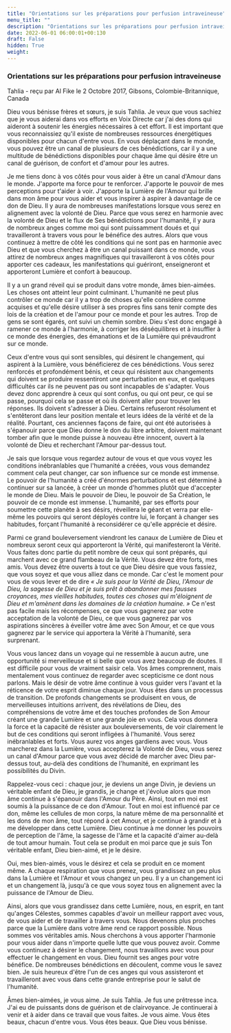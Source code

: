 ```yaml
---
title: "Orientations sur les préparations pour perfusion intraveineuse"
menu_title: ""
description: "Orientations sur les préparations pour perfusion intraveineuse"
date: 2022-06-01 06:00:01+00:130
draft: False
hidden: True
weight:
---
```

### Orientations sur les préparations pour perfusion intraveineuse

Tahlia - reçu par Al Fike le 2 Octobre 2017, Gibsons, Colombie-Britannique, Canada

Dieu vous bénisse frères et sœurs, je suis Tahlia. Je veux que vous sachiez que je vous aiderai dans vos efforts en Voix Directe car j'ai des dons qui aideront à soutenir les énergies nécessaires à cet effort. Il est important que vous reconnaissiez qu'il existe de nombreuses ressources énergétiques disponibles pour chacun d'entre vous. En vous déplaçant dans le monde, vous pouvez être un canal de plusieurs de ces bénédictions, car il y a une multitude de bénédictions disponibles pour chaque âme qui désire être un canal de guérison, de confort et d'amour pour les autres.

Je me tiens donc à vos côtés pour vous aider à être un canal d'Amour dans le monde. J'apporte ma force pour te renforcer. J'apporte le pouvoir de mes perceptions pour t'aider à voir. J'apporte la Lumière de l'Amour qui brille dans mon âme pour vous aider et vous inspirer à aspirer à davantage de ce don de Dieu. Il y aura de nombreuses manifestations lorsque vous serez en alignement avec la volonté de Dieu. Parce que vous serez en harmonie avec la volonté de Dieu et le flux de Ses bénédictions pour l'humanité, il y aura de nombreux anges comme moi qui sont puissamment doués et qui travailleront à travers vous pour le bénéfice des autres. Alors que vous continuez à mettre de côté les conditions qui ne sont pas en harmonie avec Dieu et que vous cherchez à être un canal puissant dans ce monde, vous attirez de nombreux anges magnifiques qui travailleront à vos côtés pour apporter ces cadeaux, les manifestations qui guériront, enseigneront et apporteront Lumière et confort à beaucoup.

Il y a un grand réveil qui se produit dans votre monde, âmes bien-aimées. Les choses ont atteint leur point culminant. L'humanité ne peut plus contrôler ce monde car il y a trop de choses qu'elle considère comme acquises et qu'elle désire utiliser à ses propres fins sans tenir compte des lois de la création et de l'amour pour ce monde et pour les autres. Trop de gens se sont égarés, ont suivi un chemin sombre. Dieu s'est donc engagé à ramener ce monde à l'harmonie, à corriger les déséquilibres et à insuffler à ce monde des énergies, des émanations et de la Lumière qui prévaudront sur ce monde.

Ceux d'entre vous qui sont sensibles, qui désirent le changement, qui aspirent à la Lumière, vous bénéficierez de ces bénédictions. Vous serez renforcés et profondément bénis, et ceux qui résistent aux changements qui doivent se produire ressentiront une perturbation en eux, et quelques difficultés car ils ne peuvent pas ou sont incapables de s'adapter. Vous devez donc apprendre à ceux qui sont confus, ou qui ont peur, ce qui se passe, pourquoi cela se passe et où ils doivent aller pour trouver les réponses. Ils doivent s'adresser à Dieu. Certains refuseront résolument et s'entêteront dans leur position mentale et leurs idées de la vérité et de la réalité. Pourtant, ces anciennes façons de faire, qui ont été autorisées à s'épanouir parce que Dieu donne le don du libre arbitre, doivent maintenant tomber afin que le monde puisse à nouveau être innocent, ouvert à la volonté de Dieu et recherchant l'Amour par-dessus tout.

Je sais que lorsque vous regardez autour de vous et que vous voyez les conditions inébranlables que l'humanité a créées, vous vous demandez comment cela peut changer, car son influence sur ce monde est immense. Le pouvoir de l'humanité a créé d'énormes perturbations et est déterminé à continuer sur sa lancée, à créer un monde d'hommes plutôt que d'accepter le monde de Dieu. Mais le pouvoir de Dieu, le pouvoir de Sa Création, le pouvoir de ce monde est immense. L'humanité, par ses efforts pour soumettre cette planète à ses désirs, réveillera le géant et verra par elle-même les pouvoirs qui seront déployés contre lui, le forçant à changer ses habitudes, forçant l'humanité à reconsidérer ce qu'elle apprécie et désire.

Parmi ce grand bouleversement viendront les canaux de Lumière de Dieu et nombreux seront ceux qui apporteront la Vérité, qui manifesteront la Vérité. Vous faites donc partie du petit nombre de ceux qui sont préparés, qui marchent avec ce grand flambeau de la Vérité. Vous devez être forts, mes amis. Vous devez être ouverts à tout ce que Dieu désire que vous fassiez, que vous soyez et que vous alliez dans ce monde. Car c'est le moment pour vous de vous lever et de dire *« Je suis pour la Vérité de Dieu, l'Amour de Dieu, la sagesse de Dieu et je suis prêt à abandonner mes fausses croyances, mes vieilles habitudes, toutes ces choses qui m'éloignent de Dieu et m'amènent dans les domaines de la création humaine. »* Ce n'est pas facile mais les récompenses, ce que vous gagnerez par votre acceptation de la volonté de Dieu, ce que vous gagnerez par vos aspirations sincères à éveiller votre âme avec Son Amour, et ce que vous gagnerez par le service qui apportera la Vérité à l'humanité, sera surprenant.

Vous vous lancez dans un voyage qui ne ressemble à aucun autre, une opportunité si merveilleuse et si belle que vous avez beaucoup de doutes. Il est difficile pour vous de vraiment saisir cela. Vos âmes comprennent, mais mentalement vous continuez de regarder avec scepticisme ce dont nous parlons. Mais le désir de votre âme continue à vous guider vers l'avant et la réticence de votre esprit diminue chaque jour. Vous êtes dans un processus de transition. De profonds changements se produisent en vous, de merveilleuses intuitions arrivent, des révélations de Dieu, des compréhensions de votre âme et des touches profondes de Son Amour créant une grande Lumière et une grande joie en vous. Cela vous donnera la force et la capacité de résister aux bouleversements, de voir clairement le but de ces conditions qui seront infligées à l'humanité. Vous serez inébranlables et forts. Vous aurez vos anges gardiens avec vous. Vous marcherez dans la Lumière, vous accepterez la Volonté de Dieu, vous serez un canal d'Amour parce que vous avez décidé de marcher avec Dieu par-dessus tout, au-delà des conditions de l'humanité, en exprimant les possibilités du Divin.

Rappelez-vous ceci : chaque jour, je deviens un ange Divin, je deviens un véritable enfant de Dieu, je grandis, je change et j'évolue alors que mon âme continue à s'épanouir dans l'Amour du Père. Ainsi, tout en moi est soumis à la puissance de ce don d'Amour. Tout en moi est influencé par ce don, même les cellules de mon corps, la nature même de ma personnalité et les dons de mon âme, tout répond à cet Amour, et je continue à grandir et à me développer dans cette Lumière. Dieu continue à me donner les pouvoirs de perception de l'âme, la sagesse de l'âme et la capacité d'aimer au-delà de tout amour humain. Tout cela se produit en moi parce que je suis Ton véritable enfant, Dieu bien-aimé, et je le désire.

Oui, mes bien-aimés, vous le désirez et cela se produit en ce moment même. A chaque respiration que vous prenez, vous grandissez un peu plus dans la Lumière et l'Amour et vous changez un peu. Il y a un changement ici et un changement là, jusqu'à ce que vous soyez tous en alignement avec la puissance de l'Amour de Dieu.

Ainsi, alors que vous grandissez dans cette Lumière, nous, en esprit, en tant qu'anges Célestes, sommes capables d'avoir un meilleur rapport avec vous, de vous aider et de travailler à travers vous. Nous devenons plus proches parce que la Lumière dans votre âme rend ce rapport possible. Nous sommes vos véritables amis. Nous cherchons à vous apporter l'harmonie pour vous aider dans n'importe quelle lutte que vous pouvez avoir. Comme vous continuez à désirer le changement, nous travaillons avec vous pour effectuer le changement en vous. Dieu fournit ses anges pour votre bénéfice. De nombreuses bénédictions en découlent, comme vous le savez bien. Je suis heureux d'être l'un de ces anges qui vous assisteront et travailleront avec vous dans cette grande entreprise pour le salut de l'humanité.

Âmes bien-aimées, je vous aime. Je suis Tahlia. Je fus une prêtresse inca. J'ai eu de puissants dons de guérison et de clairvoyance. Je continuerai à venir et à aider dans ce travail que vous faites. Je vous aime. Vous êtes beaux, chacun d'entre vous. Vous êtes beaux. Que Dieu vous bénisse.
